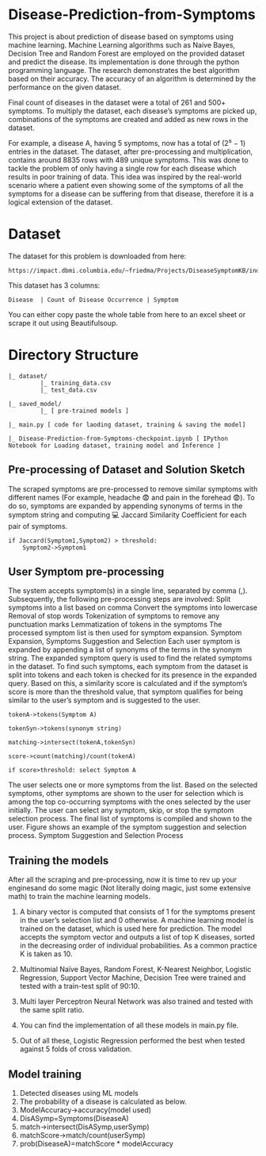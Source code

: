 # Disease-Prediction-from-Symptoms

This project is about prediction of disease based on symptoms using machine learning. Machine Learning algorithms such as Naive Bayes, Decision Tree and Random Forest are employed on the provided dataset and predict the disease. Its implementation is done through the python programming language. The research demonstrates the best algorithm based on their accuracy. The accuracy of an algorithm is determined by the performance on the given dataset.

Final count of diseases in the dataset were a total of 261 and 500+ symptoms. To multiply the dataset, each disease’s symptoms are picked up, combinations of the symptoms are created and added as new rows in the dataset.

For example, a disease A, having 5 symptoms, now has a total of (2⁵ − 1) entries in the dataset. The dataset, after pre-processing and multiplication, contains around 8835 rows with 489 unique symptoms. This was done to tackle the problem of only having a single row for each disease which results in poor training of data. This idea was inspired by the real-world scenario where a patient even showing some of the symptoms of all the symptoms for a disease can be suffering from that disease, therefore it is a logical extension of the dataset.

# Dataset

The dataset for this problem is downloaded from here: 
```
https://impact.dbmi.columbia.edu/~friedma/Projects/DiseaseSymptomKB/index.html
```

This dataset has 3 columns:
```
Disease  | Count of Disease Occurrence | Symptom
```

You can either copy paste the whole table from here to an excel sheet or scrape it out using Beautifulsoup.

# Directory Structure

```
|_ dataset/
         |_ training_data.csv
         |_ test_data.csv

|_ saved_model/
         |_ [ pre-trained models ]

|_ main.py [ code for laoding dataset, training & saving the model]

|_ Disease-Prediction-from-Symptoms-checkpoint.ipynb [ IPython Notebook for Loading dataset, training model and Inference ]
```

## Pre-processing of Dataset and Solution Sketch

The scraped symptoms are pre-processed to remove similar symptoms with different names (For example, headache 😨 and pain in the forehead 😨). To do so, symptoms are expanded by appending synonyms of terms in the symptom string and computing 💻 Jaccard Similarity Coefficient for each pair of symptoms.
```
if Jaccard(Symptom1,Symptom2) > threshold:
    Symptom2->Symptom1
```

## User Symptom pre-processing

The system accepts symptom(s) in a single line, separated by comma (,). Subsequently, the following pre-processing steps are involved:
Split symptoms into a list based on comma
Convert the symptoms into lowercase
Removal of stop words
Tokenization of symptoms to remove any punctuation marks
Lemmatization of tokens in the symptoms
The processed symptom list is then used for symptom expansion.
Symptom Expansion, Symptoms Suggestion and Selection
Each user symptom is expanded by appending a list of synonyms of the terms in the synonym string. The expanded symptom query is used to find the related symptoms in the dataset. To find such symptoms, each symptom from the dataset is split into tokens and each token is checked for its presence in the expanded query. Based on this, a similarity score is calculated and if the symptom’s score is more than the threshold value, that symptom qualifies for being similar to the user’s symptom and is suggested to the user.

```
tokenA->tokens(Symptom A)

tokenSyn->tokens(synonym string)

matching->intersect(tokenA,tokenSyn)

score->count(matching)/count(tokenA)

if score>threshold: select Symptom A
```

The user selects one or more symptoms from the list. Based on the selected symptoms, other symptoms are shown to the user for selection which is among the top co-occurring symptoms with the ones selected by the user initially. The user can select any symptom, skip, or stop the symptom selection process. The final list of symptoms is compiled and shown to the user. Figure shows an example of the symptom suggestion and selection process.
Symptom Suggestion and Selection Process

## Training the models

After all the scraping and pre-processing, now it is time to rev up your enginesand do some magic (Not literally doing magic, just some extensive math) to train the machine learning models.

1. A binary vector is computed that consists of 1 for the symptoms present in the user’s selection list and 0 otherwise. A machine learning model is trained on the dataset, which is used here for prediction. The model accepts the symptom vector and outputs a list of top K diseases, sorted in the decreasing order of individual probabilities. As a common practice K is taken as 10. 

2. Multinomial Naïve Bayes, Random Forest, K-Nearest Neighbor, Logistic Regression, Support Vector Machine, Decision Tree were trained and tested with a train-test split of 90:10.

3. Multi layer Perceptron Neural Network was also trained and tested with the same split ratio.

4. You can find the implementation of all these models in main.py file.

5. Out of all these, Logistic Regression performed the best when tested against 5 folds of cross validation.

## Model training

1. Detected diseases using ML models
2. The probability of a disease is calculated as below.
3. ModelAccuracy->accuracy(model used)
4. DisASymp=Symptoms(DiseaseA)
5. match->intersect(DisASymp,userSymp)
6. matchScore->match/count(userSymp)
7. prob(DiseaseA)=matchScore * modelAccuracy
